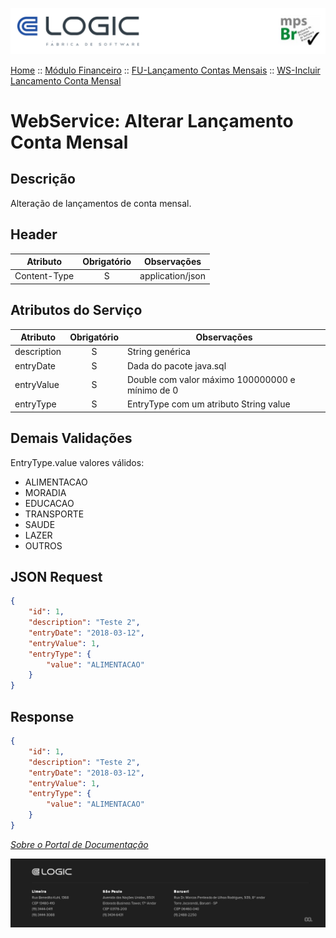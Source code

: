 ![Cabecalho](../../../ReadMe-Anexos/Cabecalho.png)


[Home](../../../ReadMe.md) :: [Módulo Financeiro](../../Modulo-Financeiro.md) :: [FU-Lançamento Contas Mensais](../FU-Lancamento-Contas-Mensais.md) :: [WS-Incluir Lancamento Conta Mensal](WS-Incluir-Lancamento-Conta-Mensal.md)


# WebService: Alterar Lançamento Conta Mensal

## Descrição

Alteração de lançamentos de conta mensal.

## Header

| Atributo                          | Obrigatório | Observações                          |
|-----------------------------------|:-----------:|--------------------------------------|
| Content-Type |     S     | application/json |


## Atributos do Serviço

| Atributo                          | Obrigatório | Observações                          |
|-----------------------------------|:-----------:|--------------------------------------|
| description | S | String genérica |
| entryDate | S | Dada do pacote java.sql |
| entryValue | S | Double com valor máximo 100000000 e mínimo de 0 |
| entryType | S | EntryType com um atributo String value |

## Demais Validações

EntryType.value valores válidos:
 - ALIMENTACAO
 - MORADIA
 - EDUCACAO
 - TRANSPORTE
 - SAUDE
 - LAZER
 - OUTROS

## JSON Request

~~~json
{
    "id": 1,
    "description": "Teste 2",
    "entryDate": "2018-03-12",
    "entryValue": 1,
    "entryType": {
    	"value": "ALIMENTACAO"
    }
}
~~~

## Response

~~~json
{
    "id": 1,
    "description": "Teste 2",
    "entryDate": "2018-03-12",
    "entryValue": 1,
    "entryType": {
        "value": "ALIMENTACAO"
    }
}
~~~

_[Sobre o Portal de Documentação](../../../About/About.md)_

![Rodape](../../../ReadMe-Anexos/Rodape.png)

